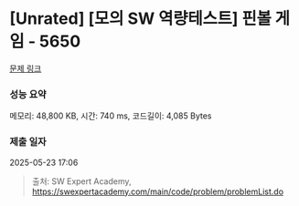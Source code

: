 # [Unrated] [모의 SW 역량테스트] 핀볼 게임 - 5650 

[문제 링크](https://swexpertacademy.com/main/code/problem/problemDetail.do?contestProbId=AWXRF8s6ezEDFAUo) 

### 성능 요약

메모리: 48,800 KB, 시간: 740 ms, 코드길이: 4,085 Bytes

### 제출 일자

2025-05-23 17:06



> 출처: SW Expert Academy, https://swexpertacademy.com/main/code/problem/problemList.do
